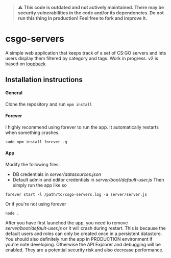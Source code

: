 > :warning: **This code is outdated and not actively maintained. There may be security vulnerabilities in the code and/or its dependencies. Do not run this thing in production! Feel free to fork and improve it.**

# csgo-servers
A simple web application that keeps track of a set of CS:GO servers and lets users display them filtered by category and tags. Work in progress. v2 is based on [loopback](https://loopback.io)
## Installation instructions
#### General
Clone the repository and run `npm install`
#### Forever
I highly recommend using forever to run the app. It automatically restarts when something crashes.
```shell
sudo npm install forever -g
```
#### App
Modify the following files:
* DB credentials in *server/datasources.json*
* Default admin and editor credentials in *server/boot/default-user.js*
Then simply run the app like so
```shell
forever start -l /path/to/csgo-servers.log -a server/server.js
```
Or if you're not using forever
```shell
node .
```
After you have first launched the app, you need to remove *server/boot/default-user.js* or it will crash during restart. This is because the default users and roles can only be created once in a persistent datastore. You should also definitely run the app in PRODUCTION environment if you're note developing. Otherwise the API Explorer and debugging will be enabled. They are a potential security risk and also decrease performance.